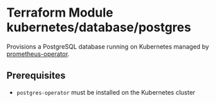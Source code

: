 # Terraform Module kubernetes/database/postgres

Provisions a PostgreSQL database running on Kubernetes managed by [prometheus-operator](https://postgres-operator.readthedocs.io/en/latest/).

## Prerequisites

* `postgres-operator` must be installed on the Kubernetes cluster
